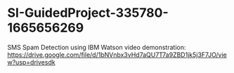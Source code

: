 # SI-GuidedProject-335780-1665656269
SMS Spam Detection using IBM Watson
video demonstration: https://drive.google.com/file/d/1bNVnbx3vHd7aQU7T7a9ZBD1jk5j3F7JO/view?usp=drivesdk
